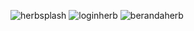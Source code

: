 ![herbsplash](https://github.com/bintangsyah/TA---HerbAlive/assets/109029241/e6f9f7ab-4e90-44d1-ba7b-2f0f80ce413a)
![loginherb](https://github.com/bintangsyah/TA---HerbAlive/assets/109029241/6da6dfb5-78cc-4e37-85f7-a67678b47dce)
![berandaherb](https://github.com/bintangsyah/TA---HerbAlive/assets/109029241/bd1c3989-16f8-44ed-af61-4f3d4840ec0b)
